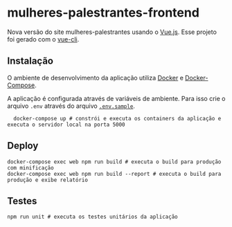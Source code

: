 # mulheres-palestrantes-frontend

Nova versão do site mulheres-palestrantes usando o [Vue.js](https://vuejs.org/).
Esse projeto foi gerado com o [vue-cli](https://github.com/vuejs/vue-cli).

## Instalação

O ambiente de desenvolvimento da aplicação utiliza [Docker](https://docs.docker.com/engine/installation/linux/docker-ce/ubuntu/) e [Docker-Compose](https://docs.docker.com/compose/install/).

A aplicação é configurada através de variáveis de ambiente.
Para isso crie o arquivo `.env` através do arquivo [`.env.sample`](.env.sample).

```
  docker-compose up # constrói e executa os containers da aplicação e executa o servidor local na porta 5000
```

## Deploy

```
docker-compose exec web npm run build # executa o build para produção com minificação
docker-compose exec web npm run build --report # executa o build para produção e exibe relatório
```

## Testes

```
npm run unit # executa os testes unitários da aplicação
```
